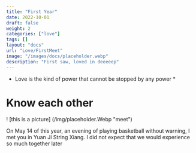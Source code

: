 ```yaml
---
title: "First Year"
date: 2022-10-01
draft: false
weight: 2
categories: ["love"]
tags: []
layout: "docs"
url: "Love/FirstMeet"
image: "/images/docs/placeholder.webp"
description: "First saw, loved in deeeeep"
---
```

* Love is the kind of power that cannot be stopped by any power *

# Know each other

! [this is a picture] (/img/placeholder.Webp "meet")


On May 14 of this year, an evening of playing basketball without warning, I met you in Yuan Ji String Xiang. I did not expect that we would experience so much together later
 